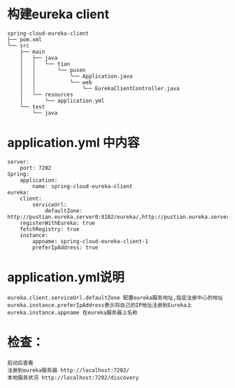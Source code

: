 # 构建eureka client
    spring-cloud-eureka-client
    ├── pom.xml
    └── src
        ├── main
        │   ├── java
        │   │   └── tian
        │   │       └── pusen
        │   │           └── Application.java
        │   │           └── web
        │   │               └── EurekaClientController.java
        │   └── resources
        │       └── application.yml
        └── test
            └── java
# application.yml 中内容
    server:
        port: 7202
    Spring:
        application:
            name: spring-cloud-eureka-client
    eureka:
        client:
            serviceUrl:
                defaultZone: http://pustian.eureka.server0:8102/eureka/,http://pustian.eureka.server1:8202/eureka/
        registerWithEureka: true
        fetchRegistry: true
        instance:
            appname: spring-cloud-eureka-client-1
            preferIpAddress: true

# application.yml说明
    eureka.client.serviceUrl.defaultZone 配置eureka服务地址,指定注册中心的地址 
    eureka.instance.preferIpAddress表示将自己的IP地址注册到Eureka上
    eureka.instance.appname 在eureka服务器上名称



# 检查：
    启动后查看
    注册到eureka服务器 http://localhost:7202/
    本地服务状况 http://localhost:7202/discovery
